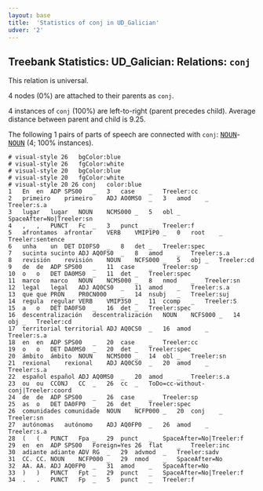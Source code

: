 ```yaml
---
layout: base
title:  'Statistics of conj in UD_Galician'
udver: '2'
---
```


## Treebank Statistics: UD_Galician: Relations: `conj`

This relation is universal.

4 nodes (0%) are attached to their parents as `conj`.

4 instances of `conj` (100%) are left-to-right (parent precedes child).
Average distance between parent and child is 9.25.

The following 1 pairs of parts of speech are connected with `conj`: <tt><a href="gl-pos-NOUN.html">NOUN</a></tt>-<tt><a href="gl-pos-NOUN.html">NOUN</a></tt> (4; 100% instances).


~~~ conllu
# visual-style 26	bgColor:blue
# visual-style 26	fgColor:white
# visual-style 20	bgColor:blue
# visual-style 20	fgColor:white
# visual-style 20 26 conj	color:blue
1	En	en	ADP	SPS00	_	3	case	_	Treeler:cc
2	primeiro	primeiro	ADJ	AO0MS0	_	3	amod	_	Treeler:s.a
3	lugar	lugar	NOUN	NCMS000	_	5	obl	_	SpaceAfter=No|Treeler:sn
4	,	,	PUNCT	Fc	_	3	punct	_	Treeler:f
5	afrontamos	afrontar	VERB	VMIP1P0	_	0	root	_	Treeler:sentence
6	unha	un	DET	DI0FS0	_	8	det	_	Treeler:spec
7	sucinta	sucinto	ADJ	AQ0FS0	_	8	amod	_	Treeler:s.a
8	revisión	revisión	NOUN	NCFS000	_	5	obj	_	Treeler:cd
9	de	de	ADP	SPS00	_	11	case	_	Treeler:sp
10	o	o	DET	DA0MS0	_	11	det	_	Treeler:spec
11	marco	marco	NOUN	NCMS000	_	8	nmod	_	Treeler:sn
12	legal	legal	ADJ	AQ0CS0	_	11	amod	_	Treeler:s.a
13	que	que	PRON	PR0CN000	_	14	nsubj	_	Treeler:suj
14	regula	regular	VERB	VMIP3S0	_	11	ccomp	_	Treeler:S
15	a	o	DET	DA0FS0	_	16	det	_	Treeler:spec
16	descentralización	descentralización	NOUN	NCFS000	_	14	obj	_	Treeler:cd
17	territorial	territorial	ADJ	AQ0CS0	_	16	amod	_	Treeler:s.a
18	en	en	ADP	SPS00	_	20	case	_	Treeler:cc
19	o	o	DET	DA0MS0	_	20	det	_	Treeler:spec
20	ámbito	ámbito	NOUN	NCMS000	_	14	obl	_	Treeler:sn
21	rexional	rexional	ADJ	AQ0CS0	_	20	amod	_	Treeler:s.a
22	español	español	ADJ	AQ0MS0	_	20	amod	_	Treeler:s.a
23	ou	ou	CCONJ	CC	_	26	cc	_	ToDo=cc-without-conj|Treeler:coord
24	de	de	ADP	SPS00	_	26	case	_	Treeler:sp
25	as	o	DET	DA0FP0	_	26	det	_	Treeler:spec
26	comunidades	comunidade	NOUN	NCFP000	_	20	conj	_	Treeler:sn
27	autónomas	autónomo	ADJ	AQ0FP0	_	26	amod	_	Treeler:s.a
28	(	(	PUNCT	Fpa	_	29	punct	_	SpaceAfter=No|Treeler:f
29	en	en	ADP	SPS00	Foreign=Yes	26	flat	_	Treeler:inc
30	adiante	adiante	ADV	RG	_	29	advmod	_	Treeler:sadv
31	CC.	CC.	NOUN	NCFP000	_	29	nmod	_	SpaceAfter=No
32	AA.	AA.	ADJ	AQ0FP0	_	31	amod	_	SpaceAfter=No
33	)	)	PUNCT	Fpt	_	29	punct	_	SpaceAfter=No|Treeler:f
34	.	.	PUNCT	Fp	_	5	punct	_	Treeler:f

~~~



